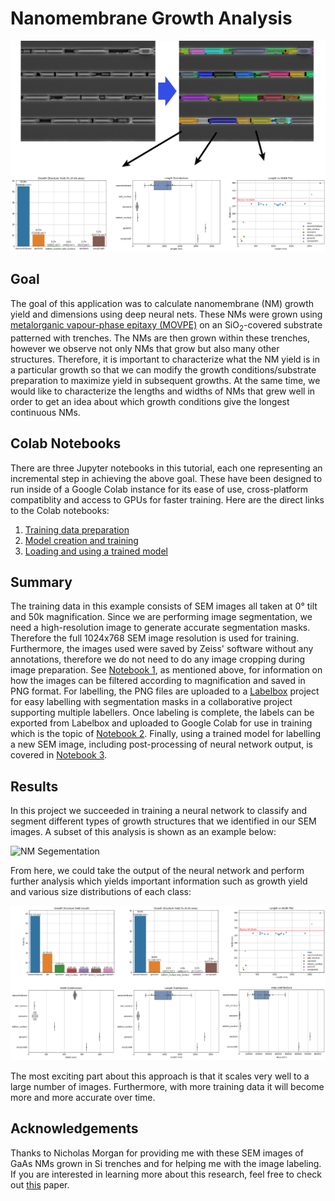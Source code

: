 # Nanomembrane Growth Analysis
![NM Segementation Summary](../imgs/nm_summary.png)

## Goal
The goal of this application was to calculate nanomembrane (NM) growth yield and dimensions using deep neural nets. These NMs were grown using [metalorganic vapour-phase epitaxy (MOVPE)](https://en.wikipedia.org/wiki/Metalorganic_vapour-phase_epitaxy) on an SiO<sub>2</sub>-covered substrate patterned with trenches. The NMs are then grown within these trenches, however we observe not only NMs that grow but also many other structures. Therefore, it is important to characterize what the NM yield is in a particular growth so that we can modify the growth conditions/substrate preparation to maximize yield in subsequent growths. At the same time, we would like to characterize the lengths and widths of NMs that grew well in order to get an idea about which growth conditions give the longest continuous NMs.

## Colab Notebooks
There are three Jupyter notebooks in this tutorial, each one representing an incremental step in achieving the above goal. These have been designed to run inside of a Google Colab instance for its ease of use, cross-platform compatiblity and access to GPUs for faster training. Here are the direct links to the Colab notebooks:
1. [Training data preparation](https://colab.research.google.com/github/Martin09/DeepSEM/blob/master/segmentation-NMs/1_nm_seg_image_prep.ipynb)
2. [Model creation and training](https://colab.research.google.com/github/Martin09/DeepSEM/blob/master/segmentation-NMs/2_nm_seg_training.ipynb)
3. [Loading and using a trained model](https://colab.research.google.com/github/Martin09/DeepSEM/blob/master/segmentation-NMs/3_nm_seg_inference.ipynb)

## Summary
The training data in this example consists of SEM images all taken at 0° tilt and 50k magnification. Since we are performing image segmentation, we need a high-resolution image to generate accurate segmentation masks. Therefore the full 1024x768 SEM image resolution is used for training. Furthermore, the images used were saved by Zeiss' software without any annotations, therefore we do not need to do any image cropping during image preparation.  See [Notebook 1](https://colab.research.google.com/github/Martin09/DeepSEM/blob/master/segmentation-NMs/1_nm_seg_image_prep.ipynb), as mentioned above, for information on how the images can be filtered according to magnification and saved in PNG format. For labelling, the PNG files are uploaded to a [Labelbox](https://labelbox.com) project for easy labelling with segmentation masks in a collaborative project supporting multiple labellers. Once labeling is complete, the labels can be exported from Labelbox and uploaded to Google Colab for use in training which is the topic of [Notebook 2](https://colab.research.google.com/github/Martin09/DeepSEM/blob/master/segmentation-NMs/2_nm_seg_training.ipynb). Finally, using a trained model for labelling a new SEM image, including post-processing of neural network output, is covered in [Notebook 3](https://colab.research.google.com/github/Martin09/DeepSEM/blob/master/segmentation-NMs/3_nm_seg_inference.ipynb).

## Results
In this project we succeeded in training a neural network to classify and segment different types of growth structures that we identified in our SEM images. A subset of this analysis is shown as an example below:

![NM Segementation](../imgs/nm_classification.png)

From here, we could take the output of the neural network and perform further analysis which yields important information such as growth yield and various size distributions of each class:

![NM Analysis](../imgs/nm_analysis.png)

The most exciting part about this approach is that it scales very well to a large number of images. Furthermore, with more training data it will become more and more accurate over time.

## Acknowledgements
Thanks to Nicholas Morgan for providing me with these SEM images of GaAs NMs grown in Si trenches and for helping me with the image labeling. If you are interested in learning more about this research, feel free to check out [this](https://pubs.rsc.org/en/content/articlehtml/2020/nr/c9nr08453c) paper.
